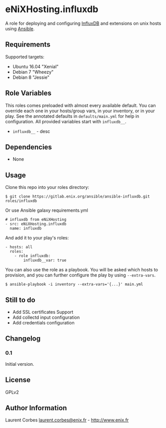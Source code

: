 eNiXHosting.influxdb
=================

A role for deploying and configuring [InfluxDB](http://www.influxdata.com) and extensions on unix hosts using [Ansible](http://www.ansible.com/).


Requirements
------------

Supported targets:

- Ubuntu 16.04 "Xenial"
- Debian 7 "Wheezy"
- Debian 8 "Jessie"


Role Variables
--------------

This roles comes preloaded with almost every available default. You can override each one in your hosts/group vars, in your inventory, or in your play. See the annotated defaults in `defaults/main.yml` for help in configuration. All provided variables start with `influxdb__`.

- `influxdb__` - desc

Dependencies
------------

- None

Usage
-----

Clone this repo into your roles directory:

    $ git clone https://gitlab.enix.org/ansible/ansible-influxdb.git roles/influxdb

Or use Ansible galaxy requirements.yml

    # influxdb from eNiXHosting
    - src: eNiXHosting.influxdb
      name: influxdb

And add it to your play's roles:

    - hosts: all
      roles:
        - role influxdb:
            influxdb__var: true

You can also use the role as a playbook. You will be asked which hosts to provision, and you can further configure the play by using `--extra-vars`.

    $ ansible-playbook -i inventory --extra-vars='{...}' main.yml

Still to do
-----------

- Add SSL certificates Support
- Add collectd input configuration
- Add credentials configuration


Changelog
---------

### 0.1

Initial version.

License
-------

GPLv2

Author Information
------------------

Laurent Corbes <laurent.corbes@enix.fr> - http://www.enix.fr
